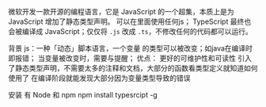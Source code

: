 微软开发一款开源的编程语言，它是 JavaScript 的一个超集，本质上是为 JavaScript 增加了静态类型声明。
可以在里面使用任何js；
TypeScript 最终也会被编译成 JavaScript；仅仅将 `.js` 改成 `.ts`，不修改任何的代码都可以运行。

背景
	js：一种「动态」脚本语言，一个变量 的类型可以被改变；如java在编译时即报错；
	    当变量被改变时，需要与提醒；
优点：
	更好的可维护性和可读性
	引入了静态类型声明，不需要太多的注释和文档，大部分的函数看类型定义就知道如何使用了
	在编译阶段就能发现大部分因为变量类型导致的错误

安装
	有 Node 和 npm
	npm install typesrcipt -g
